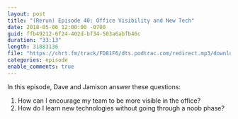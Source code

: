 ```yaml
---
layout: post
title: "(Rerun) Episode 40: Office Visibility and New Tech"
date: 2018-05-06 12:00:00 -0700
guid: ffb49212-6f24-402d-bf34-503a6abfb46c
duration: "33:13"
length: 31883136
file: "https://chrt.fm/track/FD81F6/dts.podtrac.com/redirect.mp3/download.softskills.audio/sse-040-rerun.mp3"
categories: episode
enable_comments: true
---
```


In this episode, Dave and Jamison answer these questions:

1. How can I encourage my team to be more visible in the office?
2. How do I learn new technologies without going through a noob phase?
